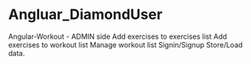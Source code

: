 # Angluar_DiamondUser
 Angular-Workout - ADMIN side Add exercises to exercises list Add exercises to workout list Manage workout list Signin/Signup Store/Load data.
